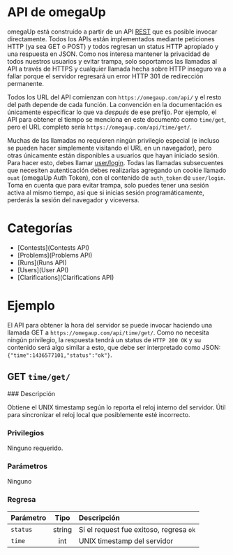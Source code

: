 # API de omegaUp

omegaUp está construido a partir de un API [REST](https://es.wikipedia.org/wiki/Representational_State_Transfer) que es posible
invocar directamente. Todos los APIs están implementados mediante peticiones
HTTP (ya sea GET o POST) y todos regresan un status HTTP apropiado y una
respuesta en JSON. Como nos interesa mantener la privacidad de todos nuestros
usuarios y evitar trampa, solo soportamos las llamadas al API a través de HTTPS
y cualquier llamada hecha sobre HTTP inseguro va a fallar porque el servidor
regresará un error HTTP 301 de redirección permanente.

Todos los URL del API comienzan con `https://omegaup.com/api/` y el resto
del path depende de cada función. La convención en la documentación es
únicamente especificar lo que va _después_ de ese prefijo. Por ejemplo, el API
para obtener el tiempo se menciona en este documento como `time/get`, pero el
URL completo sería `https://omegaup.com/api/time/get/`.

Muchas de las llamadas no requieren ningún privilegio especial (e incluso se
pueden hacer simplemente visitando el URL en un navegador), pero otras
únicamente están disponibles a usuarios que hayan iniciado sesión. Para hacer
esto, debes llamar [user/login](https://github.com/omegaup/omegaup/blob/main/frontend/www/docs/User-API#post-userlogin.md).
Todas las llamadas subsecuentes que necesiten autenticación debes realizarlas
agregando un cookie llamado `ouat` (omegaUp Auth Token), con el contenido de
`auth_token` de `user/login`. Toma en cuenta que para evitar trampa, solo
puedes tener una sesión activa al mismo tiempo, así que si inicias sesión
programáticamente, perderás la sesión del navegador y viceversa.

# Categorías

* [Contests](Contests API)
* [Problems](Problems API)
* [Runs](Runs API)
* [Users](User API)
* [Clarifications](Clarifications API)

# Ejemplo

El API para obtener la hora del servidor se puede invocar haciendo una llamada
GET a `https://omegaup.com/api/time/get/`. Como no necesita ningún privilegio,
la respuesta tendrá un status de `HTTP 200 OK` y su contenido será algo similar
a esto, que debe ser interpretado como JSON: `{"time":1436577101,"status":"ok"}`.

## GET `time/get/`

### Descripción

Obtiene el UNIX timestamp según lo reporta el reloj interno del servidor. Útil
para sincronizar el reloj local que posiblemente esté incorrecto.

### Privilegios

Ninguno requerido.

### Parámetros

Ninguno

### Regresa

| Parámetro | Tipo | Descripción  |
| -------- |:-------------:| :-----|
|`status`|string|Si el request fue exitoso, regresa `ok`| 
|`time`|int|UNIX timestamp del servidor|